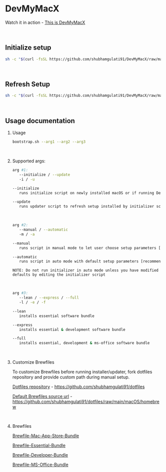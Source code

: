 # DevMyMacX

Watch it in action - [This is DevMyMacX](https://youtu.be/F-dSk_fuaSQ)

&nbsp;

## Initialize setup

```sh
sh -c "$(curl -fsSL https://github.com/shubhamgulati91/DevMyMacX/raw/main/bootstrap.sh)" "" --initialize --manual --lean
```

&nbsp;

## Refresh Setup

```sh
sh -c "$(curl -fsSL https://github.com/shubhamgulati91/DevMyMacX/raw/main/bootstrap.sh)" "" --update --automatic --lean
```

&nbsp;

## Usage documentation

1. Usage

   ```sh
   bootstrap.sh --arg1 --arg2 --arg3
   ```

   &nbsp;

2. Supported args:

   ```sh
   arg #1:
      --initialize / --update
      -i / -u
   ```

   ```sh
   --initialize
      runs initialize script on newly installed macOS or if running DevMyMacX for the first time

   --update
      runs updater script to refresh setup installed by initializer script and to install new software bundles from chosen Brewfiles
   ```

   &nbsp;

   ```sh
   arg #2:
      --manual / --automatic
      -m / -a
   ```

   ```sh
   --manual
      runs script in manual mode to let user choose setup parameters [recommended for initializing setup]

   --automatic
      runs script in auto mode with default setup parameters [recommended for updating setup]
   ```

   ```note
   NOTE: Do not run initializer in auto mode unless you have modified defaults by editing the initializer script
   ```

   &nbsp;

   ```sh
   arg #3:
      --lean / --express / --full
      -l / -e / -f
   ```

   ```sh
   --lean
      installs essential software bundle

   --express
      installs essential & development software bundle

   --full
      installs essential, development & ms-office software bundle
   ```

   &nbsp;

3. Customize Brewfiles

   To customize Brewfiles before running installer/updater, fork dotfiles repository and provide custom path during manual setup.

   [Dotfiles repository](https://github.com/shubhamgulati91/dotfiles) - <https://github.com/shubhamgulati91/dotfiles>

   [Default Brewfiles source url](https://github.com/shubhamgulati91/dotfiles/tree/main/macOS/homebrew) - <https://github.com/shubhamgulati91/dotfiles/raw/main/macOS/homebrew>

   &nbsp;

4. Brewfiles

   [Brewfile-Mac-App-Store-Bundle](https://github.com/shubhamgulati91/dotfiles/blob/main/macOS/homebrew/Brewfile-Mac-App-Store-Bundle)

   [Brewfile-Essential-Bundle](https://github.com/shubhamgulati91/dotfiles/blob/main/macOS/homebrew/Brewfile-Essential-Bundle)

   [Brewfile-Developer-Bundle](https://github.com/shubhamgulati91/dotfiles/blob/main/macOS/homebrew/Brewfile-Developer-Bundle)

   [Brewfile-MS-Office-Bundle](https://github.com/shubhamgulati91/dotfiles/blob/main/macOS/homebrew/Brewfile-MS-Office-Bundle)
